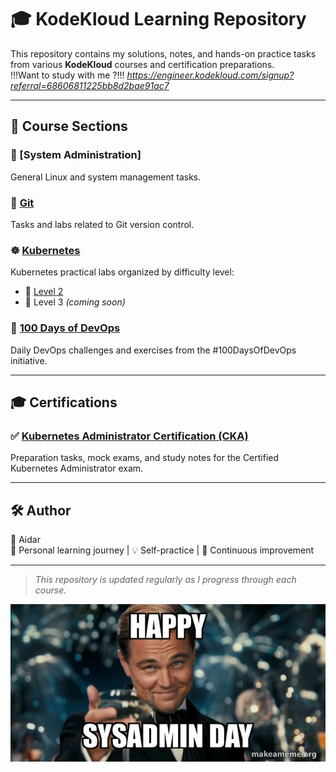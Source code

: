 # 🎓 KodeKloud Learning Repository

This repository contains my solutions, notes, and hands-on practice tasks from various **KodeKloud** courses and certification preparations.  
!!!Want to study with me ?!!!
*https://engineer.kodekloud.com/signup?referral=68606811225bb8d2bae91ac7*

---

## 📁 Course Sections

### 🔧 [System Administration]
General Linux and system management tasks.

### 🔀 [Git](./Git/)  
Tasks and labs related to Git version control.

### ☸️ [Kubernetes](./Kubernetes/)
Kubernetes practical labs organized by difficulty level:
- 🧩 [Level 2](./Kubernetes/lvl2/)
- 🧠 Level 3 *(coming soon)*

### 🚀 [100 Days of DevOps](./100days_of_devOps/)  
Daily DevOps challenges and exercises from the #100DaysOfDevOps initiative.

---

## 🎓 Certifications

### ✅ [Kubernetes Administrator Certification (CKA)](./Kubernetes_certification/)  
Preparation tasks, mock exams, and study notes for the Certified Kubernetes Administrator exam.

---

## 🛠️ Author

👤 Aidar  
📍 Personal learning journey | 💡 Self-practice | 🚀 Continuous improvement

---

> *This repository is updated regularly as I progress through each course.*


![](images/sys.jpg)